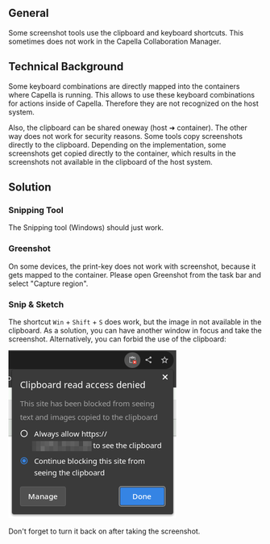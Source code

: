 <!--
 ~ SPDX-FileCopyrightText: Copyright DB InfraGO AG and contributors
 ~ SPDX-License-Identifier: Apache-2.0
 -->

## General

Some screenshot tools use the clipboard and keyboard shortcuts. This sometimes
does not work in the Capella Collaboration Manager.

## Technical Background

Some keyboard combinations are directly mapped into the containers where
Capella is running. This allows to use these keyboard combinations for actions
inside of Capella. Therefore they are not recognized on the host system.

Also, the clipboard can be shared oneway (host ➜ container). The other way does
not work for security reasons. Some tools copy screenshots directly to the
clipboard. Depending on the implementation, some screenshots get copied
directly to the container, which results in the screenshots not available in
the clipboard of the host system.

## Solution

### Snipping Tool

The Snipping tool (Windows) should just work.

### Greenshot

On some devices, the print-key does not work with screenshot, because it gets
mapped to the container. Please open Greenshot from the task bar and select
"Capture region".

### Snip & Sketch

The shortcut `Win` + `Shift` + `S` does work, but the image in not available in
the clipboard. As a solution, you can have another window in focus and take the
screenshot. Alternatively, you can forbid the use of the clipboard:

![Forbid use of clipboard](clipboard.png)

Don't forget to turn it back on after taking the screenshot.
